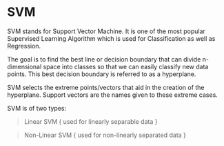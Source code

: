 # SVM

SVM stands for Support Vector Machine. It is one of the most popular Supervised Learning Algorithm which is used for Classification as well as Regression.

The goal is to find the best line or decision boundary that can divide n-dimensional space into classes so that we can easily classify new data points.
This best decision boundary is referred to as a hyperplane.

SVM selects the extreme points/vectors that aid in the creation of the hyperplane. Support vectors are the names given to these extreme cases.

SVM is of two types:
> Linear SVM         { used for linearly separable data }

> Non-Linear SVM     { used for non-linearly separated data }
